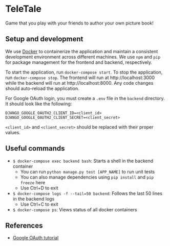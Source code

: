 # TeleTale
Game that you play with your friends to author your own picture book!

## Setup and development

We use [Docker](https://docs.docker.com/get-docker/) to containerize the application and maintain a
consistent development environment across different machines. We use `npm` and `pip` for package
management for the frontend and backend, respectively.

To start the application, run `docker-compose start`. To stop the application, run
`docker-compose stop`. The frontend will run at http://localhost:3000 while the backend will run at
http://localhost:8000. Any code changes should auto-reload the application.

For Google OAuth login, you must create a `.env` file in the `backend` directory. It should look
like the following:
```
DJANGO_GOOGLE_OAUTH2_CLIENT_ID=<client_id>
DJANGO_GOOGLE_OAUTH2_CLIENT_SECRET=<client_secret>
```
`<client_id>` and `<client_secret>` should be replaced with their proper values.

## Useful commands

* `$ docker-compose exec backend bash`: Starts a shell in the backend container
    * You can run `python manage.py test [APP_NAME]` to run unit tests
    * You can also manage dependencies using `pip install` and `pip freeze` here
    * Use Ctrl+D to exit
* `$ docker-compose logs -f --tail=50 backend`: Follows the last 50 lines in the backend logs
    * Use Ctrl+C to exit
* `$ docker-compose ps`: Views status of all docker containers

## References

* [Google OAuth tutorial](https://www.hacksoft.io/blog/google-oauth2-with-django-react-part-1)
